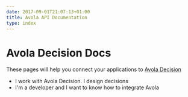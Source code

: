 ```yaml
---
date: 2017-09-01T21:07:13+01:00
title: Avola API Documentation
type: index
---
```

# Avola Decision Docs

These pages will help you connect your applications to [Avola Decision](http://www.avo.la)

* I work with Avola Decision. I design decisions
* I'm a developer and I want to know how to integrate Avola
